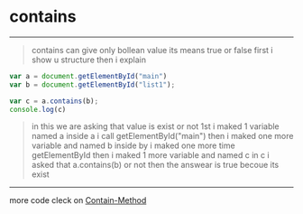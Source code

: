 # contains
---
> contains can give only bollean value its means true or false
first i show u structure then i explain
```javascript
var a = document.getElementById("main")
var b = document.getElementById("list1");

var c = a.contains(b);
console.log(c)
```
> in this we are asking that value is exist or not
1st i maked 1 variable named a inside a i call getElementById("main")
then i maked one more variable and named b inside by i maked one more time getElementById then i maked 1 more variable and named c 
in c i asked that a.contains(b) or not 
then the answear is true becoue its exist

---
more code cleck on [Contain-Method](../js/Contains-method.js)
